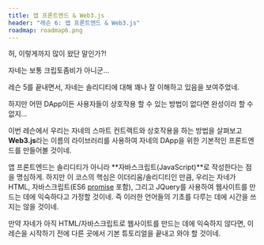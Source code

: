 ```yaml
---
title: 앱 프론트엔드 & Web3.js
header: "레슨 6: 앱 프론트엔드 & Web3.js"
roadmap: roadmap6.png
---
```


허, 이렇게까지 많이 왔단 말인가?!

자네는 보통 크립토좀비가 아니군...

레슨 5를 끝내면서, 자네는 솔리디티에 대해 꽤나 잘 이해하고 있음을 보여주었네.

하지만 어떤 DApp이든 사용자들이 상호작용 할 수 있는 방법이 없다면 완성이라 할 수 없지...

이번 레슨에서 우리는 자네의 스마트 컨트랙트와 상호작용을 하는 방법을 살펴보고 **Web3.js**라는 이름의 라이브러리를 사용하여 자네의 DApp을 위한 기본적인 프론트엔드를 만들어볼 것이네.

앱 프론트엔드는 솔리디티가 아니라 **자바스크립트(JavaScript)**로 작성한다는 점을 명심하게. 하지만 이 코스의 핵심은 이더리움/솔리디티인 만큼, 우리는 자네가 HTML, 자바스크립트(ES6 <a href="https://developers.google.com/web/fundamentals/primers/promises" target=_blank>promise</a> 포함), 그리고 JQuery를 사용하여 웹사이트를 만드는 데에 익숙하다고 가정할 것이네. 즉 이러한 언어들의 기초를 다루는 데에 시간을 쓰지는 않을 것이네.

만약 자네가 아직 HTML/자바스크립트로 웹사이트를 만드는 데에 익숙하지 않다면, 이 레슨을 시작하기 전에 다른 곳에서 기본 튜토리얼을 끝내고 와야 할 것이네.